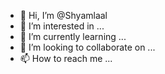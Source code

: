 - 👋 Hi, I’m @Shyamlaal
- 👀 I’m interested in ...
- 🌱 I’m currently learning ...
- 💞️ I’m looking to collaborate on ...
- 📫 How to reach me ...

<!---
Shyamlaal/Shyamlaal is a ✨ special ✨ repository because its `README.md` (this file) appears on your GitHub profile.
You can click the Preview link to take a look at your changes.
--->
